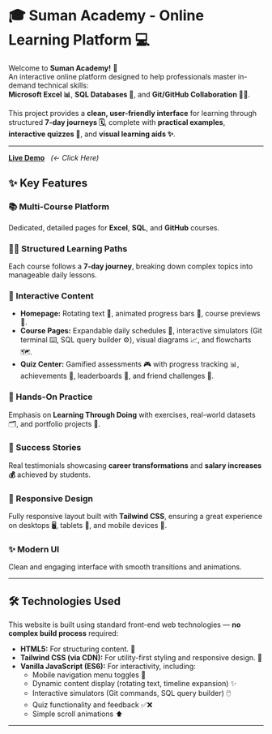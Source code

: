 # 🎓 Suman Academy - Online Learning Platform 💻

Welcome to **Suman Academy!** 👋  
An interactive online platform designed to help professionals master in-demand technical skills:  
**Microsoft Excel 📊**, **SQL Databases 💾**, and **Git/GitHub Collaboration 👨‍💻**.

This project provides a **clean, user-friendly interface** for learning through structured **7-day journeys 🗓️**, complete with **practical examples**, **interactive quizzes 🧠**, and **visual learning aids ✨**.

---

**[Live Demo](https://sumanx16.github.io/Suman_Academy/)** &nbsp; *(<- Click Here)*

## ✨ Key Features

### 📚 Multi-Course Platform
Dedicated, detailed pages for **Excel**, **SQL**, and **GitHub** courses.

### 🚶‍♀️ Structured Learning Paths
Each course follows a **7-day journey**, breaking down complex topics into manageable daily lessons.

### 🧠 Interactive Content
- **Homepage:** Rotating text 🔄, animated progress bars 📶, course previews 👀.  
- **Course Pages:** Expandable daily schedules 📅, interactive simulators (Git terminal ⌨️, SQL query builder ⚙️), visual diagrams 📈, and flowcharts 🗺️.  
- **Quiz Center:** Gamified assessments 🎮 with progress tracking 📊, achievements 🏅, leaderboards 🥇, and friend challenges 🤝.  

### 💪 Hands-On Practice
Emphasis on **Learning Through Doing** with exercises, real-world datasets 🗂️, and portfolio projects 💼.

### 🚀 Success Stories
Real testimonials showcasing **career transformations** and **salary increases 💰** achieved by students.

### 📱 Responsive Design
Fully responsive layout built with **Tailwind CSS**, ensuring a great experience on desktops 🖥️, tablets 📱, and mobile devices 🤳.

### ✨ Modern UI
Clean and engaging interface with smooth transitions and animations.

---

## 🛠️ Technologies Used

This website is built using standard front-end web technologies — **no complex build process** required:

- **HTML5:** For structuring content. 🧱  
- **Tailwind CSS (via CDN):** For utility-first styling and responsive design. 🎨  
- **Vanilla JavaScript (ES6):** For interactivity, including:
  - Mobile navigation menu toggles 🍔  
  - Dynamic content display (rotating text, timeline expansion) ✨  
  - Interactive simulators (Git commands, SQL query builder) 🖱️  
  - Quiz functionality and feedback ✅❌  
  - Simple scroll animations ⬆️  

---

